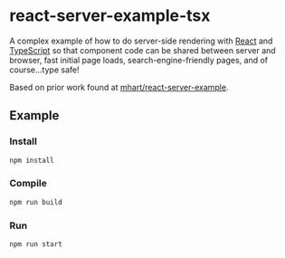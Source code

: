# react-server-example-tsx

A complex example of how to do server-side rendering with
[React](http://facebook.github.io/react/) and [TypeScript](http://microsoft.github.io/typescript/) so that component code can be
shared between server and browser, fast initial page loads, search-engine-friendly pages, and of course...type safe!

Based on prior work found at [mhart/react-server-example](https://github.com/mhart/react-server-example).

## Example

### Install

```sh
npm install
```

### Compile

```sh
npm run build
```

### Run
```sh
npm run start
```